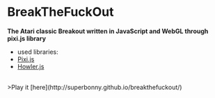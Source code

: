 # BreakTheFuckOut
**The Atari classic Breakout written in JavaScript and WebGL through pixi.js library**
<br />
* used libraries:
 * [Pixi.js](https://github.com/pixijs/pixi.js)
 * [Howler.js](https://github.com/goldfire/howler.js)

<br />
>Play it [here](http://superbonny.github.io/breakthefuckout/)

